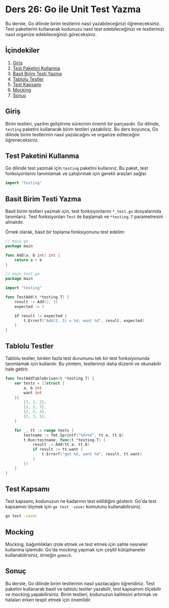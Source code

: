 # Ders 26: Go ile Unit Test Yazma

Bu derste, Go dilinde birim testlerini nasıl yazabileceğinizi öğreneceksiniz. Test paketlerini kullanarak kodunuzu nasıl test edebileceğinizi ve testlerinizi nasıl organize edebileceğinizi göreceksiniz.

## İçindekiler

1. [Giriş](#giriş)
2. [Test Paketini Kullanma](#test-paketini-kullanma)
3. [Basit Birim Testi Yazma](#basit-birim-testi-yazma)
4. [Tablolu Testler](#tablolu-testler)
5. [Test Kapsamı](#test-kapsamı)
6. [Mocking](#mocking)
7. [Sonuç](#sonuç)

## Giriş

Birim testleri, yazılım geliştirme sürecinin önemli bir parçasıdır. Go dilinde, `testing` paketini kullanarak birim testleri yazabiliriz. Bu ders boyunca, Go dilinde birim testlerinin nasıl yazılacağını ve organize edileceğini öğreneceksiniz.

## Test Paketini Kullanma

Go dilinde test yazmak için `testing` paketini kullanırız. Bu paket, test fonksiyonlarını tanımlamak ve çalıştırmak için gerekli araçları sağlar.

```go
import "testing"
```

## Basit Birim Testi Yazma

Basit birim testleri yazmak için, test fonksiyonlarını `*_test.go` dosyalarında tanımlarız. Test fonksiyonları `Test` ile başlamalı ve `*testing.T` parametresini almalıdır.

Örnek olarak, basit bir toplama fonksiyonunu test edelim:

```go
// main.go
package main

func Add(a, b int) int {
    return a + b
}
```

```go
// main_test.go
package main

import "testing"

func TestAdd(t *testing.T) {
    result := Add(2, 3)
    expected := 5

    if result != expected {
        t.Errorf("Add(2, 3) = %d; want %d", result, expected)
    }
}
```

## Tablolu Testler

Tablolu testler, birden fazla test durumunu tek bir test fonksiyonunda tanımlamak için kullanılır. Bu yöntem, testlerinizi daha düzenli ve okunabilir hale getirir.

```go
func TestAddTableDriven(t *testing.T) {
    var tests = []struct {
        a, b int
        want int
    }{
        {1, 1, 2},
        {1, 2, 3},
        {2, 2, 4},
        {2, 3, 5},
    }

    for _, tt := range tests {
        testname := fmt.Sprintf("%d+%d", tt.a, tt.b)
        t.Run(testname, func(t *testing.T) {
            result := Add(tt.a, tt.b)
            if result != tt.want {
                t.Errorf("got %d, want %d", result, tt.want)
            }
        })
    }
}
```

## Test Kapsamı

Test kapsamı, kodunuzun ne kadarının test edildiğini gösterir. Go'da test kapsamını ölçmek için `go test -cover` komutunu kullanabilirsiniz.

```sh
go test -cover
```

## Mocking

Mocking, bağımlılıkları izole etmek ve test etmek için sahte nesneler kullanma işlemidir. Go'da mocking yapmak için çeşitli kütüphaneler kullanabilirsiniz, örneğin `gomock`.

## Sonuç

Bu derste, Go dilinde birim testlerinin nasıl yazılacağını öğrendiniz. Test paketini kullanarak basit ve tablolu testler yazabilir, test kapsamını ölçebilir ve mocking yapabilirsiniz. Birim testleri, kodunuzun kalitesini artırmak ve hataları erken tespit etmek için önemlidir.
